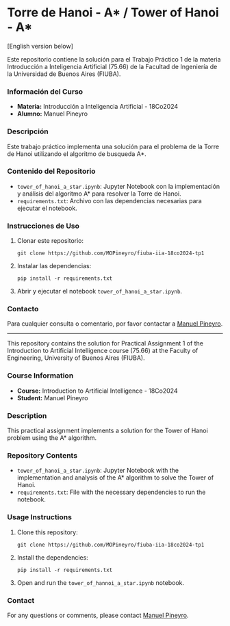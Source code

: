 # Torre de Hanoi - A\* / Tower of Hanoi - A\*

[English version below]

Este repositorio contiene la solución para el Trabajo Práctico 1 de la materia Introducción a Inteligencia Artificial (75.66) de la Facultad de Ingeniería de la Universidad de Buenos Aires (FIUBA).

### Información del Curso

- **Materia:** Introducción a Inteligencia Artificial - 18Co2024
- **Alumno:** Manuel Pineyro

### Descripción

Este trabajo práctico implementa una solución para el problema de la Torre de Hanoi utilizando el algoritmo de busqueda A\*.

### Contenido del Repositorio

- `tower_of_hanoi_a_star.ipynb`: Jupyter Notebook con la implementación y análisis del algoritmo A\* para resolver la Torre de Hanoi.
- `requirements.txt`: Archivo con las dependencias necesarias para ejecutar el notebook.

### Instrucciones de Uso

1. Clonar este repositorio:

   ```
   git clone https://github.com/MOPineyro/fiuba-iia-18co2024-tp1
   ```

2. Instalar las dependencias:

   ```
   pip install -r requirements.txt
   ```

3. Abrir y ejecutar el notebook `tower_of_hanoi_a_star.ipynb`.

### Contacto

Para cualquier consulta o comentario, por favor contactar a [Manuel Pineyro](mopineyro@gmail.com).

---

This repository contains the solution for Practical Assignment 1 of the Introduction to Artificial Intelligence course (75.66) at the Faculty of Engineering, University of Buenos Aires (FIUBA).

### Course Information

- **Course:** Introduction to Artificial Intelligence - 18Co2024
- **Student:** Manuel Pineyro

### Description

This practical assignment implements a solution for the Tower of Hanoi problem using the A\* algorithm.

### Repository Contents

- `tower_of_hanoi_a_star.ipynb`: Jupyter Notebook with the implementation and analysis of the A\* algorithm to solve the Tower of Hanoi.
- `requirements.txt`: File with the necessary dependencies to run the notebook.

### Usage Instructions

1. Clone this repository:

   ```
   git clone https://github.com/MOPineyro/fiuba-iia-18co2024-tp1
   ```

2. Install the dependencies:

   ```
   pip install -r requirements.txt
   ```

3. Open and run the `tower_of_hannoi_a_star.ipynb` notebook.

### Contact

For any questions or comments, please contact [Manuel Pineyro](mopineyro@gmail.com).
